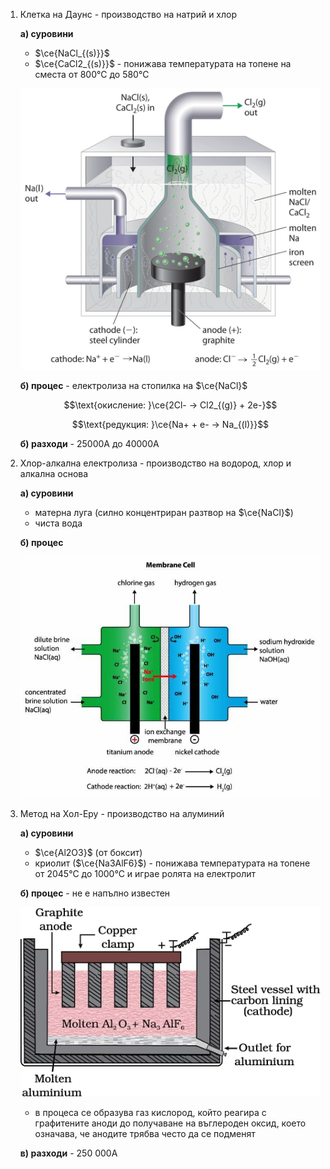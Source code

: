 1. Клетка на Даунс - производство на натрий и хлор
	
	**а) суровини**
	- $\ce{NaCl_{(s)}}$
	- $\ce{CaCl2_{(s)}}$ - понижава температурата на топене на сместа от 800°С до 580°С
	
	![Клетка на Даунс](Resources/Клетка%20на%20Даунс.jpg)
	
	**б) процес** - електролиза на стопилка на $\ce{NaCl}$
	
	$$\text{окисление: }\ce{2Cl- -> Cl2_{(g)} + 2e-}$$
	
	$$\text{редукция: }\ce{Na+ + e- -> Na_{(l)}}$$
	
	**б) разходи** - 25000A до 40000А

2. Хлор-алкална електролиза - производство на водород, хлор и алкална основа
	
	**а) суровини**
	- матерна луга (силно концентриран разтвор на $\ce{NaCl}$)
	- чиста вода
	
	**б) процес**
	
	![Хлор-алкална електролиза](Resources/Хлор-алкална%20електролиза.jpg)

3. Метод на Хол-Еру - производство на алуминий
	
	
	
	**а) суровини**
	- $\ce{Al2O3}$ (от боксит)
	- криолит ($\ce{Na3AlF6}$) - понижава температурата на топене от 2045°С до 1000°С и играе ролята на електролит
	
	**б) процес** - не е напълно известен
	
	![Метод на Хол-Еру](Resources/Метод%20на%20Хол-Еру.jpg)
	
	 - в процеса се образува газ кислород, който реагира с графитените аноди до получаване на въглероден оксид, което означава, че анодите трябва често да се подменят
	
	**в) разходи** - 250 000А